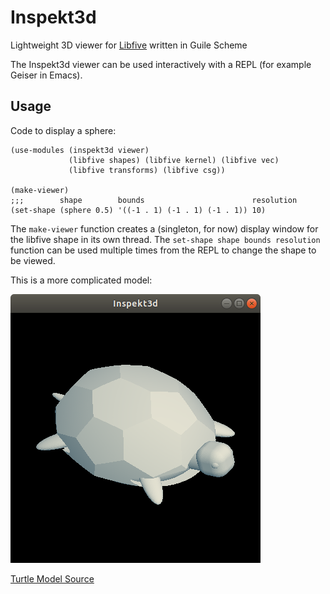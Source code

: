 # Inspekt3d

Lightweight 3D viewer for
[Libfive](https://www.github.com/libfive/libfive) written in Guile
Scheme

The Inspekt3d viewer can be used interactively with a REPL (for example Geiser in Emacs).

## Usage

Code to display a sphere:

    (use-modules (inspekt3d viewer)
                 (libfive shapes) (libfive kernel) (libfive vec)
                 (libfive transforms) (libfive csg))

    (make-viewer)
    ;;;        shape        bounds                        resolution
    (set-shape (sphere 0.5) '((-1 . 1) (-1 . 1) (-1 . 1)) 10)

The ```make-viewer``` function creates a (singleton, for now) display
window for the libfive shape in its own thread.  The ```set-shape
shape bounds resolution``` function can be used multiple times from
the REPL to change the shape to be viewed.

This is a more complicated model:

![Turtle Model](./turtle.png)

[Turtle Model Source](./examples/turtle.scm)

